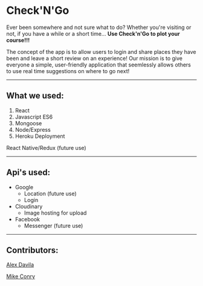 # Check'N'Go

Ever been somewhere and not sure what to do? Whether you're visiting or not, if you have a while or a short time... **Use Check'n'Go to plot your course!!!**

The concept of the app is to allow users to login and share places they have been and leave a short review on an experience! Our mission is to give everyone a simple, user-friendly application that seemlessly allows others to use real time suggestions on where to go next! 

--------------------------------------------------------

## What we used:

1. React
2. Javascript ES6
3. Mongoose
4. Node/Express
5. Heroku Deployment

React Native/Redux (future use)

--------------------------------------------------------

## Api's used: 

- Google 
    - Location (future use)
    - Login
- Cloudinary
    - Image hosting for upload
- Facebook
    - Messenger (future use)

--------------------------------------------------------

## Contributors: 

[Alex Davila](https://github.com/alexdavila39)

[Mike Conry](https://github.com/mtconry)


